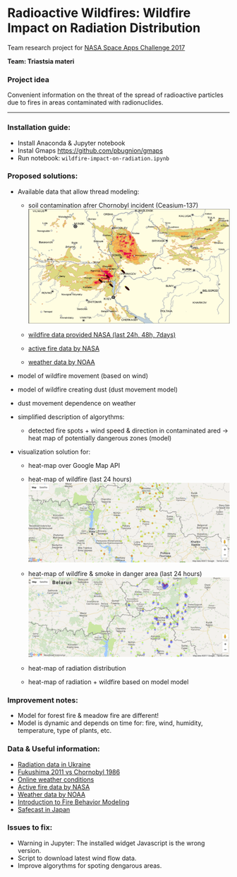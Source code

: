 # Radioactive Wildfires: Wildfire Impact on Radiation Distribution

Team research project for [NASA Space Apps Challenge 2017](https://2017.spaceappschallenge.org)

**Team: Triastsia materi**

### Project idea

Convenient information on the threat of the spread of radioactive particles due to fires in areas contaminated with radionuclides.

---

### Installation guide:
  - Install Anaconda & Jupyter notebook
  - Instal Gmaps https://github.com/pbugnion/gmaps
  - Run notebook: ```wildfire-impact-on-radiation.ipynb```

### Proposed solutions:
  - Available data that allow thread modeling:
    - soil contamination afrer Chornobyl incident (Ceasium-137)
      ![Alt text](/slides/chornobyl-with-fiers.png)

    - [wildfire data provided NASA (last 24h, 48h, 7days)](https://www.nasa.gov/press-release/battling-wildfires-from-space-nasa-adds-to-firefighters-toolkit)
    - [active fire data by NASA](https://earthdata.nasa.gov/earth-observation-data/near-real-time/firms/active-fire-data)
    - [weather data by NOAA](http://nomads.ncep.noaa.gov/)
  - model of wildfire movement (based on wind)
  - model of wildfire creating dust (dust movement model)
  - dust movement dependence on weather
  - simplified description of algorythms:
    - detected fire spots + wind speed & direction in contaminated ared -> heat map of potentially dangerous zones (model)

- visualization solution for:
  - heat-map over Google Map API
  - heat-map of wildfire (last 24 hours)
  ![Alt text](/slides/map-with-fire.png)
  - heat-map of wildfire & smoke in danger area (last 24 hours)
  ![Alt text](/slides/map-with-plum.png)

  - heat-map of radiation distribution
  - heat-map of radiation + wildfire based on model model

### Improvement notes:
  - Model for forest fire & meadow fire are different!
  - Model is dynamic and depends on time for: fire, wind, humidity, temperature, type of plants, etc.


### Data & Useful information:
 - [Radiation data in Ukraine](http://chornobyl.in.ua/uk/karty-radiacia-ukraina.html)
 - [Fukushima 2011 vs Chornobyl 1986](https://allegedlyapparent.wordpress.com/2011/05/19/fukushima-2011-versus-chernobyl-1986-a-fallout-map-comparison/)
 - [Online weather conditions](https://github.com/cambecc/earth)
 - [Active fire data by NASA](https://earthdata.nasa.gov/earth-observation-data/near-real-time/firms/active-fire-data)
 - [Weather data by NOAA](http://nomads.ncep.noaa.gov/)
 - [Introduction to Fire Behavior Modeling](https://www.frames.gov/files/8413/4643/5159/Intro_to_Fire_Behavior_Modeling_Guide_2012.06.25.pdf)
 - [Safecast in Japan](http://safecast.org/tilemap/)


### Issues to fix:
  - Warning in Jupyter: The installed widget Javascript is the wrong version.
  - Script to download latest wind flow data.
  - Improve algorythms for spoting dengarous areas.
